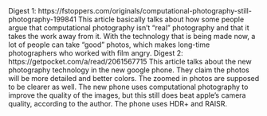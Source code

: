 <!DOCTYPE html>
<html>
  <head>
    <meta charset="utf-8">
    <title></title>
  </head>
  <body>
    Digest 1: https://fstoppers.com/originals/computational-photography-still-photography-199841
This article basically talks about how some people argue that computational photography isn’t “real” photography and that it takes the work away from it. With the technology that is being made now, a lot of people can take “good” photos, which makes long-time photographers who worked with film angry.
Digest 2: https://getpocket.com/a/read/2061567715
This article talks about the new photography technology in the new google phone. They claim the photos will be more detailed and better colors. The zoomed in photos are supposed to be clearer as well. The new phone uses computational photography to improve the quality of the images, but this still does beat apple’s camera quality, according to the author. The phone uses HDR+ and RAISR.

  </body>
</html>
